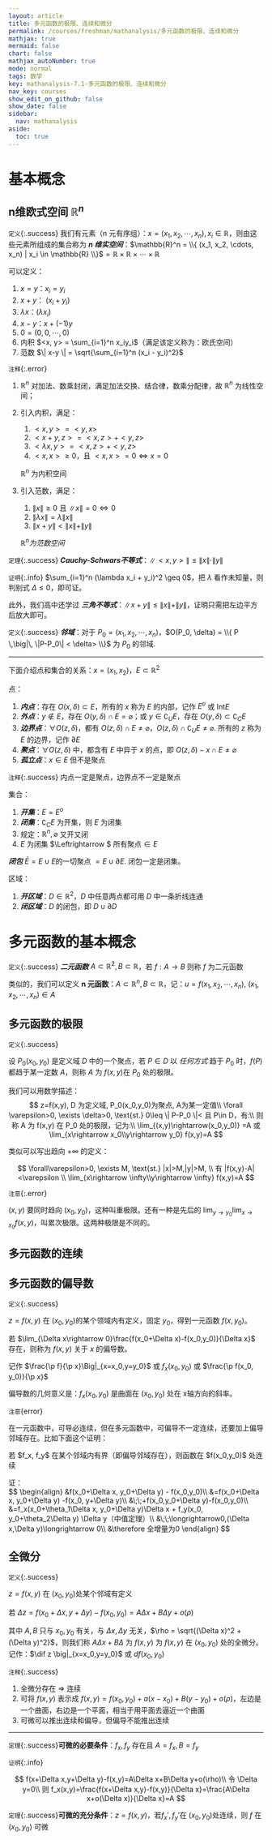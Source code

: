 ```yaml
---
layout: article
title: 多元函数的极限、连续和微分
permalink: /courses/freshman/mathanalysis/多元函数的极限、连续和微分
mathjax: true
mermaid: false
chart: false
mathjax_autoNumber: true
mode: normal
tags: 数学
key: mathanalysis-7.1-多元函数的极限、连续和微分
nav_key: courses
show_edit_on_github: false
show_date: false
sidebar:
  nav: mathanalysis
aside:
  toc: true
---
```


<!--more-->

$$
\newcommand{\dif}{\mathop{}\!\mathrm{d}}
\newcommand{\p}{\partial}
$$

# 基本概念

## n维欧式空间 $\mathbb{R}^n$

`定义`{:.success}
我们有元素（n 元有序组）：$x = (x_1, x_2, \cdots, x_n), x_i \in \mathbb{R}$，则由这些元素所组成的集合称为 ***n 维实空间***：$\mathbb{R}^n = \\{ (x_1, x_2, \cdots, x_n) | x_i \in \mathbb{R} \\}$$=\mathbb{R} \times \mathbb{R} \times \cdots \times \mathbb{R}$

可以定义：
1. $x = y$：$x_i = y_i$
2. $x+y$： $(x_i + y_i)$
3. $\lambda x$：$(\lambda x_i)$
4. $x-y$：$x+(-1)y$
5. $0 = (0, 0, \cdots, 0)$
6. 内积 $<x, y> = \sum_{i=1}^n x_iy_i$（满足该定义称为：欧氏空间）
7. 范数 $\| x-y \| = \sqrt{\sum_{i=1}^n (x_i - y_i)^2}$

`注释`{:.error} 
1. $\mathbb{R}^n$ 对加法、数乘封闭，满足加法交换、结合律，数乘分配律，故 $\mathbb{R}^n$ 为线性空间；
2. 引入内积，满足：
   1. $<x,y>=<y,x>$
   2. $<x+y,z>=<x,z>+<y,z>$
   3. $<\lambda x,y>=<x,z>+<y,z>$
   4. $<x,x>\geq 0$，且 $<x,x>=0 \Leftrightarrow x=0$

   $\mathbb{R}^n$ 为内积空间
3. 引入范数，满足：
   1. $\|x\| \geq 0$ 且 $\|x\|=0 \Leftrightarrow 0$
   2. $\|\lambda x\| = \lambda\|x\|$
   3. $\|x+y\| < \|x\|+\|y\|$

   $\mathbb{R}^n 为范数空间$

`定理`{:.success} ***Cauchy-Schwars不等式***：$\| <x,y> \| \leq \|x\|\cdot\|y\|$

`证明`{:.info} $\sum_{i=1}^n (\lambda x_i + y_i)^2 \geq 0$，把 $\lambda$ 看作未知量，则判别式 $\Delta \leq 0$，即可证。

此外，我们高中还学过 ***三角不等式***：$\|x+y\| \leq \|x\| + \|y\|$，证明只需把左边平方后放大即可。

`定义`{:.success}
***邻域***：对于 $P_0 = (x_1, x_2, \cdots, x_n)$，$O(P_0, \delta) = \\{ P \,\big|\, \|P-P_0\| < \delta> \\}$ 为 $P_0$ 的邻域.

---

下面介绍点和集合的关系：$x = (x_1, x_2)$，$E \subset \mathbb{R}^2$

点：
1. ***内点***：存在 $O(x, \delta) \subset E$，所有的 $x$ 称为 $E$ 的内部，记作 $E^o$ 或 $\mathrm{Int} E$
2. ***外点***：$y \notin E$，存在 $O(y,\delta) \cap E = \varnothing$；或 $y \in \complement_U E$，存在 $O(y, \delta) \subset \complement_C E$
3. ***边界点***：$\forall O(z, \delta)$，都有 $O(z, \delta) \cap E \neq \varnothing$，$O(z, \delta) \cap \complement_U E \neq \varnothing$. 所有的 $z$ 称为 $E$ 的边界，记作 $\partial E$
4. ***聚点***：$\forall O(z, \delta)$ 中，都含有 $E$ 中异于 $x$ 的点，即 $O(z, \delta) - {x} \cap E \neq \varnothing$
5. ***孤立点***：$x \in E$ 但不是聚点

`注释`{:.success} 内点一定是聚点，边界点不一定是聚点

集合：
1. ***开集***：$E = E^o$
2. ***闭集***：$\complement_C E$ 为开集，则 $E$ 为闭集
3. 规定：$\mathbb{R}^n, \varnothing$ 又开又闭
4. $E$ 为闭集 $\Leftrightarrow $ 所有聚点$\in E$

***闭包*** $\bar{E} = E \cup {E \text{的一切聚点}}$ $= E\cup \partial E$. 闭包一定是闭集。

区域：
1. ***开区域***：$D \in \mathbb{R}^2$，$D$ 中任意两点都可用 $D$ 中一条折线连通
2. ***闭区域***：$D$ 的闭包，即 $D \cup \partial D$

# 多元函数的基本概念

`定义`{:.success} ***二元函数*** $A \subset \mathbb{R}^2, B \subset \mathbb{R}$，若 $f: A\rightarrow B$ 则称 $f$ 为二元函数

类似的，我们可以定义 **n 元函数**：$A \subset \mathbb{R}^n, B \subset \mathbb{R}$，记：$u=f(x_1, x_2, \cdots, x_n),$ $(x_1, x_2, \cdots, x_n)\in A$

## 多元函数的极限

`定义`{:.success}

设 $P_0(x_0, y_0)$ 是定义域 $D$ 中的一个聚点，若 $P\in D$ 以 *任何方式* 趋于 $P_0$ 时，$f(P)$ 都趋于某一定数 $A$，则称 $A$ 为 $f(x,y)$在 $P_0$ 处的极限。

我们可以用数学描述：
$$
z=f(x,y), D 为定义域, P_0(x_0,y_0)为聚点, A为某一定值\\
\forall \varepsilon>0, \exists \delta>0, \text{st.} 0\leq \| P-P_0 \|< 且 P\in D，有:\\
则称 A 为 f(x,y) 在 P_0 处的极限，记为:\\
\lim_{(x,y)\rightarrow(x_0,y_0)} =A 或 \lim_{x\rightarrow x_0\\y\rightarrow y_0} f(x,y)=A
$$

类似可以写出趋向 $+\infty$ 的定义：

$$
\forall\varepsilon>0, \exists M, \text{st.} |x|>M,|y|>M, \\
有 |f(x,y)-A|<\varepsilon \\
\lim_{x\rightarrow \infty\\y\rightarrow \infty} f(x,y)=A
$$

`注意`{:.error}

$(x,y)$ 要同时趋向 $(x_0,y_0)$，这种叫重极限。还有一种是先后的 $\lim_{y\rightarrow y_0} \lim_{x\rightarrow x_0} f(x,y)$，叫累次极限。这两种极限是不同的。

## 多元函数的连续 

## 多元函数的偏导数

`定义`{:.success}

$z=f(x,y)$ 在 $(x_0,y_0)$的某个领域内有定义，固定 $y_0$，得到一元函数 $f(x,y_0)$。

若 $\lim_{\Delta x\rightarrow 0}\frac{f(x_0+\Delta x)-f(x_0,y_0)}{\Delta x}$ 存在，则称为 $f(x,y)$ 关于 $x$ 的偏导数。

记作 $\frac{\p f}{\p x}\Big|_{x=x_0,y=y_0}$ 或 $f_x(x_0,y_0)$ 或 $\frac{\p f(x_0, y_0)}{\p x}$

偏导数的几何意义是：$f_x(x_0,y_0)$ 是曲面在 $(x_0,y_0)$ 处在 x轴方向的斜率。

`注意`{error}

在一元函数中，可导必连续，但在多元函数中，可偏导不一定连续，还要加上偏导邻域存在。比如下面这个证明：

<p class="success">
若 $f_x, f_y$ 在某个邻域内有界（即偏导邻域存在），则函数在 $f(x_0,y_0)$ 处连续
</p>
<p class="info">
证：<br>
$$
\begin{align}
&f(x_0+\Delta x, y_0+\Delta y) - f(x_0,y_0)\\
&=f(x_0+\Delta x, y_0+\Delta y) -f(x_0, y+\Delta y)\\
&\;\;+f(x_0,y_0+\Delta y)-f(x_0,y_0)\\
&=f_x(x_0+\theta_1\Delta x, y_0+\Delta y)\Delta x + f_y(x_0, y_0+\theta_2\Delta y) \Delta y（中值定理）\\
&\;\;\longrightarrow0,(\Delta x,\Delta y)\longrightarrow 0\\
&\therefore 全增量为0
\end{align}
$$
</p>

## 全微分

`定义`{:.success}

$z=f(x,y)$ 在 $(x_0,y_0)$处某个邻域有定义

若 $\Delta z=f(x_0+\Delta x,y+\Delta y)-f(x_0,y_0)$$=A\Delta x+B\Delta y+o(\rho)$

其中 $A,B$ 只与 $x_0,y_0$ 有关，与 $\Delta x, \Delta y$ 无关，$\rho = \sqrt{(\Delta x)^2 + (\Delta y)^2}$，则我们称 $A\Delta x+B\Delta$ 为 $f(x,y)$ 为 $f(x,y)$ 在 $(x_0, y_0)$ 处的全微分。记作：$\dif z \big|_{x=x_0,y=y_0}$ 或 $d f(x_0,y_0)$

`注释`{:.success}

1. 全微分存在 $\Rightarrow$ 连续
2. 可将 $f(x,y)$ 表示成 $f(x,y)=f(x_0,y_0)+a(x-x_0)+B(y-y_0)+o(\rho)$，左边是一个曲面，右边是一个平面，相当于用平面去逼近一个曲面
3. 可微可以推出连续和偏导，但偏导不能推出连续

---

`定理`{:.success}**可微的必要条件**：$f_x,f_y$ 存在且 $A=f_x, B=f_y$

`证明`{:.info}

$$
f(x+\Delta x,y+\Delta y)-f(x,y)=A\Delta x+B\Delta y+o(\rho)\\
令 \Delta y=0\\
则 f_x(x,y)=\frac{f(x+\Delta x,y)-f(x,y)}{\Delta x}=\frac{A\Delta x+o(\Delta x)}{\Delta x}=A
$$

`定理`{:.success}**可微的充分条件**：$z=f(x,y)$，若$f_x',f_y'$在 $(x_0,y_0)$处连续，则 $f$ 在$(x_0,y_0)$ 可微